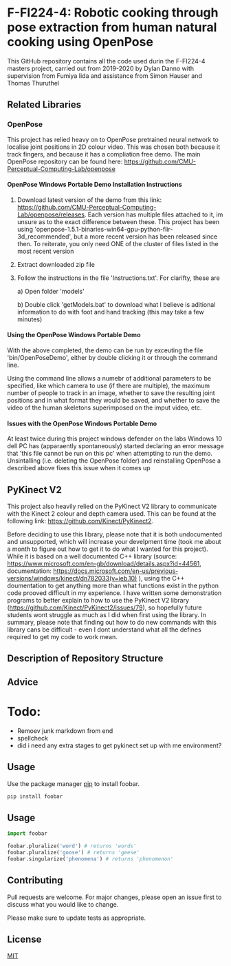 # F-FI224-4: Robotic cooking through pose extraction from human natural cooking using OpenPose


This GitHub repository contains all the code used durin the F-FI224-4 masters project, carried out from 2019-2020 by Dylan Danno with supervision from Fumiya Iida and assistance from Simon Hauser and Thomas Thuruthel

## Related Libraries

### OpenPose

This project has relied heavy on to OpenPose pretrained neural network to localise joint positions in 2D colour video. This was chosen both because it track fingers, and because it has a compliation free demo. The main OpenPose repository can be found here: https://github.com/CMU-Perceptual-Computing-Lab/openpose

#### OpenPose Windows Portable Demo Installation Instructions

1) Download latest version of the demo from this link: https://github.com/CMU-Perceptual-Computing-Lab/openpose/releases. Each version has multiple files attached to it, im unsure as to the exact difference between these. This project has been using 'openpose-1.5.1-binaries-win64-gpu-python-flir-3d_recommended', but a more recent version has been released since then. To reiterate, you only need ONE of the cluster of files listed in the most recent version

2) Extract downloaded zip file

3) Follow the instructions in the file 'Instructions.txt'. For clarifty, these are

    a) Open folder 'models'

    b) Double click 'getModels.bat' to download what I believe is aditional information to do with foot and hand tracking (this may take a few minutes)

#### Using the OpenPose Windows Portable Demo

With the above completed, the demo can be run by exceuting the file 'bin/OpenPoseDemo', either by double clicking it or through the command line.

Using the command line allows a numebr of additional parameters to be specified, like which camera to use (if there are multiple), the maximum number of people to track in an image, whether to save the resulting joint positions and in what format they would be saved, and whether to save the video of the human skeletons superimposed on the imput video, etc. 

#### Issues with the OpenPose Windows Portable Demo

At least twice during this project windows defender on the labs Windows 10 dell PC has (apparaently spontaneously) started declaring an error message that 'this file cannot be run on this pc' when attempting to run the demo. Unsintalling (i.e. deleting the OpenPose folder) and reinstalling OpenPose a described above fixes this issue when it comes up

## PyKinect V2

This project also heavily relied on the PyKinect V2 library to communicate with the Kinect 2 colour and depth camera used. This can be found at the following link: https://github.com/Kinect/PyKinect2. 

Before deciding to use this library, please note that it is both undocumented and unsupported, which will increase your develpment time (took me about a month to figure out how to get it to do what I wanted for this project). While it is based on a well documented C++ library (source: https://www.microsoft.com/en-gb/download/details.aspx?id=44561, documentation: https://docs.microsoft.com/en-us/previous-versions/windows/kinect/dn782033(v=ieb.10) ), using the C++ doumentation to get anything more than what functions exist in the python code prooved difficult in my experience. I have written some demonstration programs to better explain to how to use the PyKinect V2 library (https://github.com/Kinect/PyKinect2/issues/79), so hopefully future students wont struggle as much as I did when first using the library. In summary, please note that finding out how to do new commands with this library cans be difficult - even I dont understand what all the defines required to get my code to work mean. 

## Description of Repository Structure

## Advice

# Todo:

* Remoev junk markdown from end
* spellcheck
* did i need any extra stages to get pykinect set up with me environment?

## Usage
Use the package manager [pip](https://pip.pypa.io/en/stable/) to install foobar.

```bash
pip install foobar
```

## Usage

```python
import foobar

foobar.pluralize('word') # returns 'words'
foobar.pluralize('goose') # returns 'geese'
foobar.singularize('phenomena') # returns 'phenomenon'
```

## Contributing
Pull requests are welcome. For major changes, please open an issue first to discuss what you would like to change.

Please make sure to update tests as appropriate.

## License
[MIT](https://choosealicense.com/licenses/mit/)

